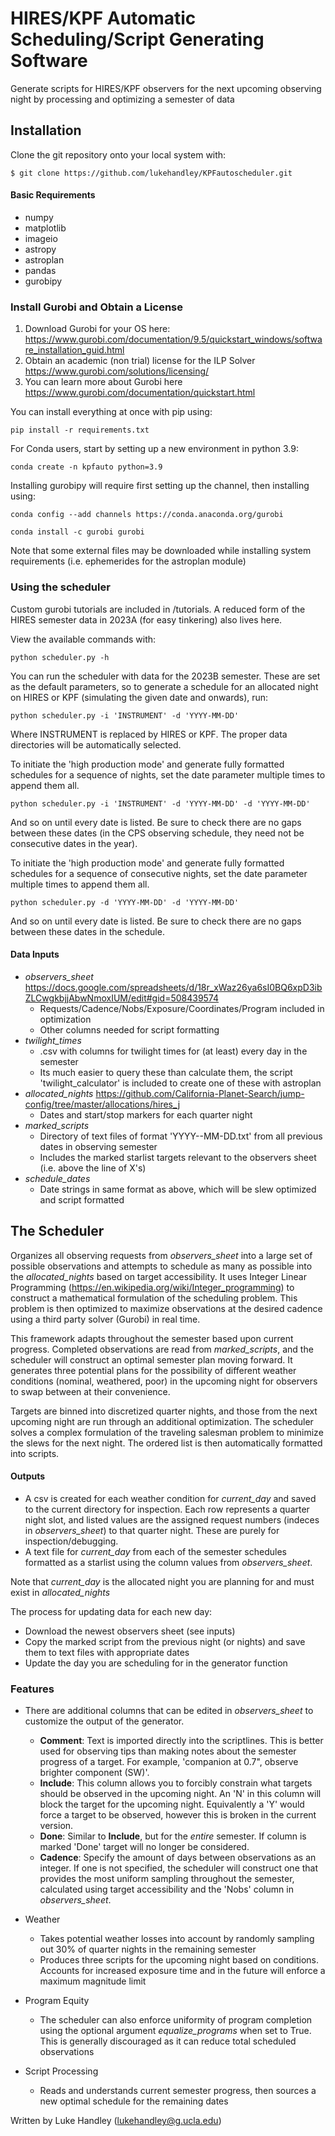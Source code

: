 # HIRES/KPF Automatic Scheduling/Script Generating Software
Generate scripts for HIRES/KPF observers for the next upcoming observing night by processing and optimizing a semester of data

## Installation

Clone the git repository onto your local system with:
```
$ git clone https://github.com/lukehandley/KPFautoscheduler.git
```

#### Basic Requirements
* numpy
* matplotlib
* imageio
* astropy
* astroplan
* pandas
* gurobipy


### Install Gurobi and Obtain a License
  1. Download Gurobi for your OS here: https://www.gurobi.com/documentation/9.5/quickstart_windows/software_installation_guid.html
  2. Obtain an academic (non trial) license for the ILP Solver https://www.gurobi.com/solutions/licensing/
  3. You can learn more about Gurobi here https://www.gurobi.com/documentation/quickstart.html

You can install everything at once with pip using:
```
pip install -r requirements.txt
```
 
For Conda users, start by setting up a new environment in python 3.9:
```
conda create -n kpfauto python=3.9
```
Installing gurobipy will require first setting up the channel, then installing using:
```
conda config --add channels https://conda.anaconda.org/gurobi
```
```
conda install -c gurobi gurobi
```
Note that some external files may be downloaded while installing system requirements (i.e. ephemerides for the astroplan module)

### Using the scheduler
Custom gurobi tutorials are included in /tutorials. A reduced form of the HIRES semester data in 2023A (for easy tinkering) also lives here.

View the available commands with:
```
python scheduler.py -h
```

You can run the scheduler with data for the 2023B semester. These are set as the default parameters, so to generate a schedule for an allocated night on HIRES or KPF (simulating the given date and onwards), run:
```
python scheduler.py -i 'INSTRUMENT' -d 'YYYY-MM-DD'
```
Where INSTRUMENT is replaced by HIRES or KPF. The proper data directories will be automatically selected.

To initiate the 'high production mode' and generate fully formatted schedules for a sequence of nights, set the date parameter multiple times 
to append them all.
```
python scheduler.py -i 'INSTRUMENT' -d 'YYYY-MM-DD' -d 'YYYY-MM-DD'
```
And so on until every date is listed. Be sure to check there are no gaps between these dates (in the CPS observing schedule, they need not 
be consecutive dates in the year).


To initiate the 'high production mode' and generate fully formatted schedules for a sequence of consecutive nights, set the date parameter multiple times 
to append them all.
```
python scheduler.py -d 'YYYY-MM-DD' -d 'YYYY-MM-DD'
```
And so on until every date is listed. Be sure to check there are no gaps between these dates in the schedule.


#### Data Inputs
* *observers_sheet* https://docs.google.com/spreadsheets/d/18r_xWaz26ya6sI0BQ6xpD3ibZLCwgkbjjAbwNmoxIUM/edit#gid=508439574
  * Requests/Cadence/Nobs/Exposure/Coordinates/Program included in optimization
  * Other columns needed for script formatting
* *twilight_times*
  * .csv with columns for twilight times for (at least) every day in the semester
  * Its much easier to query these than calculate them, the script 'twilight_calculator' is included to create one of these with astroplan
* *allocated_nights* https://github.com/California-Planet-Search/jump-config/tree/master/allocations/hires_j
  * Dates and start/stop markers for each quarter night
* *marked_scripts*
  * Directory of text files of format 'YYYY--MM-DD.txt' from all previous dates in observing semester
  * Includes the marked starlist targets relevant to the observers sheet (i.e. above the line of X's)
* *schedule_dates*
  * Date strings in same format as above, which will be slew optimized and script formatted
 
## The Scheduler

Organizes all observing requests from *observers_sheet* into a large set of possible observations and attempts to schedule as many as possible 
into the *allocated_nights* based on target accessibility. It uses Integer Linear Programming (https://en.wikipedia.org/wiki/Integer_programming)
to construct a mathematical formulation of the scheduling problem. This problem is then optimized to maximize observations at the desired cadence
using a third party solver (Gurobi) in real time.

This framework adapts throughout the semester based upon current progress. Completed observations are read from *marked_scripts*, and the
scheduler will construct an optimal semester plan moving forward. It generates three potential plans for the possibility of different weather conditions (nominal, weathered, poor) in the upcoming night for observers to swap between at their convenience. 

Targets are binned into discretized quarter nights, and those from the next upcoming night are run through an additional optimization. The scheduler solves a complex formulation of the traveling salesman problem to minimize the slews for the next night. The ordered list is then automatically formatted into scripts.

#### Outputs
* A csv is created for each weather condition for *current_day* and saved to the current directory for inspection. Each row represents a quarter night slot, and listed values are the assigned request numbers (indeces in *observers_sheet*) to that quarter night. These are purely for inspection/debugging.
* A text file for *current_day* from each of the semester schedules formatted as a starlist using the column values from *observers_sheet*.

Note that *current_day* is the allocated night you are planning for and must exist in *allocated_nights*

The process for updating data for each new day:
* Download the newest observers sheet (see inputs)
* Copy the marked script from the previous night (or nights) and save them to text files with appropriate dates
* Update the day you are scheduling for in the generator function

### Features

* There are additional columns that can be edited in *observers_sheet* to customize the output of the generator.

  * **Comment**: Text is imported directly into the scriptlines. This is better used for observing tips than making notes about the semester 
  progress of a target. For example, 'companion at 0.7", observe brighter component (SW)'.
  * **Include**: This column allows you to forcibly constrain what targets should be observed in the upcoming night. An 'N' in this column will
  block the target for the upcoming night. Equivalently a 'Y' would force a target to be observed, however this is broken in the current version.
  * **Done**: Similar to **Include**, but for the *entire* semester. If column is marked 'Done' target will no longer be considered.
  * **Cadence**: Specify the amount of days between observations as an integer. If one is not specified, the scheduler will construct one that 
  provides the most uniform sampling throughout the semester, calculated using target accessibility and the 'Nobs' column in *observers_sheet*.

* Weather
  * Takes potential weather losses into account by randomly sampling out 30% of quarter nights in the remaining semester
  * Produces three scripts for the upcoming night based on conditions. Accounts for increased exposure time and in the future will enforce a
  maximum magnitude limit
  
* Program Equity
  * The scheduler can also enforce uniformity of program completion using the optional argument *equalize_programs* when set to True. This is
  generally discouraged as it can reduce total scheduled observations

* Script Processing
  * Reads and understands current semester progress, then sources a new optimal schedule for the remaining dates




Written by Luke Handley (lukehandley@g.ucla.edu)